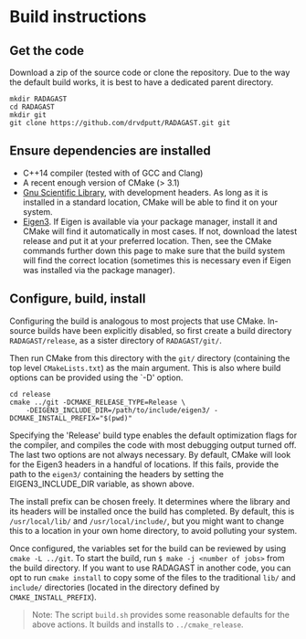 # Build instructions

## Get the code
Download a zip of the source code or clone the repository. Due to the way the default build
works, it is best to have a dedicated parent directory.
```
mkdir RADAGAST
cd RADAGAST
mkdir git
git clone https://github.com/drvdputt/RADAGAST.git git
```

## Ensure dependencies are installed
- C++14 compiler (tested with of GCC and Clang)
- A recent enough version of CMake (> 3.1)
- <a href="https://www.gnu.org/software/gsl/">Gnu Scientific Library</a>, with development
  headers. As long as it is installed in a standard location, CMake will be able to find it on
  your system.
- <a href="http://eigen.tuxfamily.org/">Eigen3</a>. If Eigen is available via your package
  manager, install it and CMake will find it automatically in most cases. If not, download the
  latest release and put it at your preferred location. Then, see the CMake commands further
  down this page to make sure that the build system will find the correct location (sometimes
  this is necessary even if Eigen was installed via the package manager).

## Configure, build, install
Configuring the build is analogous to most projects that use CMake. In-source builds have been
explicitly disabled, so first create a build directory `RADAGAST/release`, as a sister directory
of `RADAGAST/git/`.

Then run CMake from this directory with the `git/` directory (containing the top level
`CMakeLists.txt`) as the main argument. This is also where build options can be provided using the `-D' option.
```
cd release
cmake ../git -DCMAKE_RELEASE_TYPE=Release \
    -DEIGEN3_INCLUDE_DIR=/path/to/include/eigen3/ -DCMAKE_INSTALL_PREFIX="$(pwd)"
```
Specifying the 'Release' build type enables the default optimization flags for the compiler, and
compiles the code with most debugging output turned off. The last two options are not always
necessary. By default, CMake will look for the Eigen3 headers in a handful of locations. If this
fails, provide the path to the `eigen3/` containing the headers by setting the
EIGEN3_INCLUDE_DIR variable, as shown above.

The install prefix can be chosen freely. It determines where the library and its headers will be
installed once the build has completed. By default, this is `/usr/local/lib/` and
`/usr/local/include/`, but you might want to change this to a location in your own home directory,
to avoid polluting your system.

Once configured, the variables set for the build can be reviewed by using `cmake -L ../git`. To
start the build, run `$ make -j <number of jobs>` from the build directory. If you want to use
RADAGAST in another code, you can opt to run `cmake install` to copy some of the files to the
traditional `lib/` and `include/` directories (located in the directory defined by
`CMAKE_INSTALL_PREFIX`).

> Note: The script `build.sh` provides some reasonable defaults for the above actions. It builds and
> installs to `../cmake_release`.
